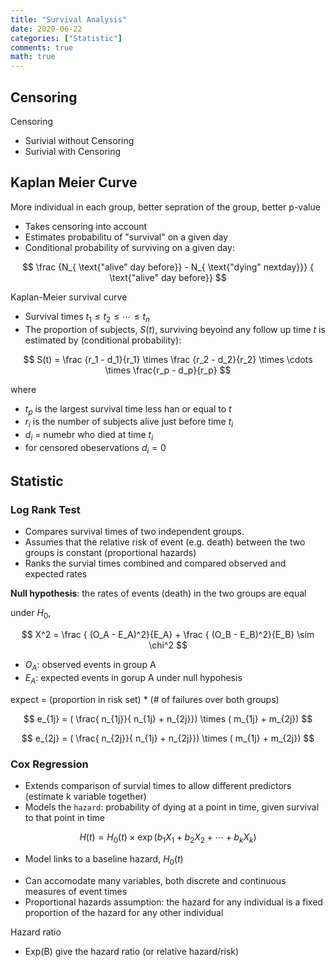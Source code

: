 ```yaml
---
title: "Survival Analysis"
date: 2020-06-22
categories: ["Statistic"]
comments: true
math: true
---
```


## Censoring

Censoring

- Surivial without Censoring
- Surivial with Censoring

## Kaplan Meier Curve

More individual in each group, better sepration of the group, better p-value

* Takes censoring into account
* Estimates probabilitu of "survival" on a given day
* Conditional probability of surviving on a given day:

$$
\frac {N_{ \text{"alive" day before}} - N_{ \text{"dying" nextday}}} { \text{"alive" day before}}
$$


Kaplan-Meier survival curve

* Survival times $t_1 \leq t_2 \leq \cdots \leq t_n$
* The proportion of subjects, $S(t)$, surviving beyoind any follow up time $t$ is estimated by (conditional probability):

$$
S(t) = \frac {r_1 - d_1}{r_1} \times \frac {r_2 - d_2}{r_2} \times \cdots \times \frac{r_p - d_p}{r_p}
$$

where

- $t_p$ is the largest survival time less han or equal to $t$
- $r_i$ is the number of subjects alive just before time $t_i$
- $d_i$ = numebr who died at time $t_i$
- for censored obeservations $d_i = 0$

## Statistic

### Log Rank Test

- Compares survival times of two independent groups.
- Assumes that the relative risk of event (e.g. death) between the two groups is constant (proportional hazards)
- Ranks the survial times combined and compared observed and expected rates


**Null hypothesis**: the rates of events (death) in the two groups are equal

under $H_0$, 

$$
X^2 = \frac { (O_A - E_A)^2}{E_A} + \frac { (O_B - E_B)^2}{E_B} \sim \chi^2
$$


- $O_A$: observed events in group A
- $E_A$: expected events in gorup A under null hypohesis
   
expect = (proportion in risk set) * (# of failures over both groups)


$$
e_{1j} = ( \frac{ n_{1j}}{ n_{1j} + n_{2j}}) \times ( m_{1j} + m_{2j})
$$

$$
e_{2j} = ( \frac{ n_{2j}}{ n_{1j} + n_{2j}}) \times ( m_{1j} + m_{2j})
$$




### Cox Regression

- Extends comparison of survial times to allow different predictors (estimate k variable together)
- Models the `hazard`: probability of dying at a point in time, given survival to that point in time

$$
H(t) = H_0(t) \times \exp(b_1X_1 + b_2X_2 + \cdots + b_kX_k )
$$

- Model links to a baseline hazard, $H_0(t)$



* Can accomodate many variables, both discrete and continuous measures of event times
* Proportional hazards assumption: the hazard for any individual is a fixed proportion of the hazard for any other individual

Hazard ratio

- Exp(B) give the hazard ratio (or relative hazard/risk)
